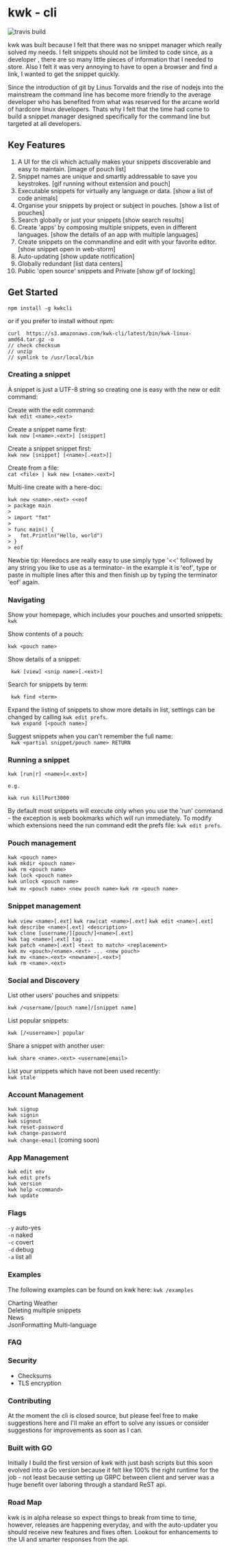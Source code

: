 # kwk - cli

<img src="https://travis-ci.org/kwk-super-snippets/cli.svg?branch=master" alt="travis build" />

kwk was built because I felt that there was no snippet manager which really solved my needs. I felt snippets should not be limited to code since, as a developer , there are so many little pieces of information that I needed to store. Also I felt it was very annoying to have to open a browser and find a link, I wanted to get the snippet quickly. 

Since the introduction of git by Linus Torvalds and the rise of nodejs into the mainstream the command line has become more friendly to the average developer who has benefited from what was reserved for the arcane world of hardcore linux developers. Thats why I felt that the time had come to build a snippet manager designed specifically for the command line but targeted at all developers.

## Key Features

1. A UI for the cli which actually makes your snippets discoverable and easy to maintain.
[image of pouch list] 
2. Snippet names are unique and smartly addressable to save you keystrokes.
[gif running without extension and pouch]
3. Executable snippets for virtually any language or data.
[show a list of code animals]
4. Organise your snippets by project or subject in pouches.
[show a list of pouches]
5. Search globally or just your snippets
[show search results]
6. Create 'apps' by composing multiple snippets, even in different languages.
[show the details of an app with multiple languages]
7. Create snippets on the commandline and edit with your favorite editor.
[show snippet open in web-storm]
8. Auto-updating
[show update notification]
9. Globally redundant
[list data centers]
10. Public 'open source' snippets and Private
[show gif of locking]

## Get Started

``` npm install -g kwkcli ```

or if you prefer to install without npm:

``` 
curl  https://s3.amazonaws.com/kwk-cli/latest/bin/kwk-linux-amd64.tar.gz -o
// check checksum
// unzip
// symlink to /usr/local/bin
```

### Creating a snippet
A snippet is just a UTF-8 string so creating one is easy with the new or edit command:

Create with the edit command:  
`kwk edit <name>.<ext>`

Create a snippet name first:  
`kwk new [<name>.<ext>] [snippet]` 
 
Create a snippet snippet first:  
`kwk new [snippet] [<name>[.<ext>]]`  

Create from a file:  
`cat <file> | kwk new [<name>.<ext>]`  

Multi-line create with a here-doc: 
```
kwk new <name>.<ext> <<eof
> package main
> 
> import "fmt"
> 
> func main() {
> 	fmt.Println("Hello, world")
> }
> eof
```
Newbie tip: Heredocs are really easy to use simply type '<<' followed by any string you like to use as a terminator- in the example it is 'eof', type or paste in multiple lines after this and then finish up by typing the terminator 'eof' again.


### Navigating
Show your homepage, which includes your pouches and unsorted snippets:  
` kwk `  

Show contents of a pouch: 
 
` kwk <pouch name> `  

Show details of a snippet:
  
` kwk [view] <snip name>[.<ext>]`  

Search for snippets by term:  

` kwk find <term>`  

Expand the listing of snippets to show more details in list, settings can be changed by calling `kwk edit prefs`.  
` kwk expand [<pouch name>]`  

Suggest snippets when you can't remember the full name:  
` kwk <partial snippet/pouch name> RETURN`  

### Running a snippet

```
kwk [run|r] <name>[<.ext>]

e.g.  

kwk run killPort3000

``` 

By default most snippets will execute only when you use the 'run' command - the exception is web bookmarks which will run immediately. To modify which extensions need the run command edit the prefs file: `kwk edit prefs`. 

### Pouch management
`kwk <pouch name>`  
`kwk mkdir <pouch name>`  
`kwk rm <pouch name>`  
`kwk lock <pouch name>`  
`kwk unlock <pouch name>`  
`kwk mv <pouch name> <new pouch name>`
`kwk rm <pouch name>`
### Snippet management
`kwk view <name>[.ext]`
`kwk raw|cat <name>[.ext]`
`kwk edit <name>[.ext]`  
`kwk describe <name>[.ext] <description>`  
`kwk clone [username/][pouch/]<name>[.ext]`  
`kwk tag <name>[.ext] tag ...`  
`kwk patch <name>[.ext] <text to match> <replacement>`  
`kwk mv <pouch>/<name>.<ext> ... <new pouch>`  
`kwk mv <name>.<ext> <newname>[.<ext>]`  
`kwk rm <name>.<ext>`

### Social and Discovery
List other users' pouches and snippets:  

`kwk /<username/[pouch name]/[snippet name]`

List popular snippets:
```
kwk [/<username>] popular
```

Share a snippet with another user:  
```
kwk share <name>.<ext> <username|email>
```

List your snippets which have not been used recently:  
`kwk stale` 

### Account Management
`kwk signup`  
`kwk signin`  
`kwk signout`  
`kwk reset-password`  
`kwk change-password`  
`kwk change-email`  (coming soon)

### App Management
`kwk edit env`  
`kwk edit prefs`  
`kwk version`  
`kwk help <command>`  
`kwk update`  

### Flags
`-y` auto-yes  
`-n` naked  
`-c` covert  
`-d` debug  
`-a` list all


### Examples
The following examples can be found on kwk here: `kwk /examples`

Charting Weather  
Deleting multiple snippets  
News  
JsonFormatting
Multi-language

### FAQ



### Security

- Checksums
- TLS encryption

### Contributing

At the moment the cli is closed source, but please feel free to make suggestions here and I'll make an effort to solve any issues or consider suggestions for improvements as soon as I can.

### Built with GO

Initially I build the first version of kwk with just bash scripts but this soon evolved into a Go version because it felt like 100% the right runtime for the job - not least because setting up GRPC between client and server was a huge benefit over laboring through a standard ReST api.

### Road Map

kwk is in alpha release so expect things to break from time to time, however, releases are happening everyday, and with the auto-updater you should receive new features and fixes often. Lookout for enhancements to the UI and smarter responses from the api.
